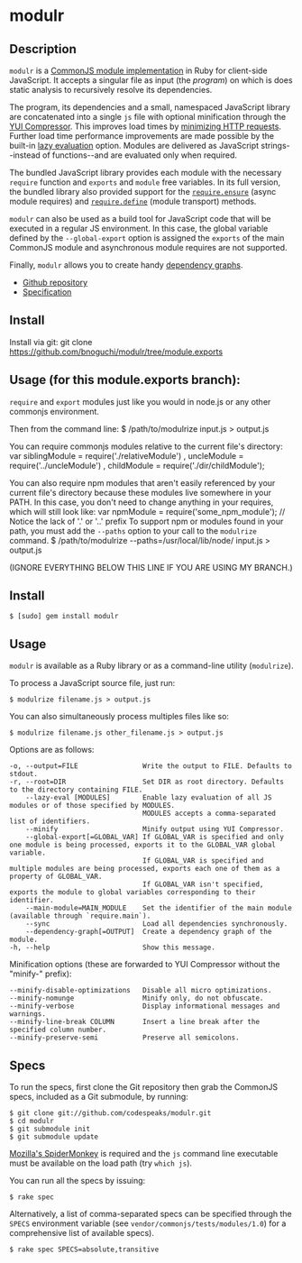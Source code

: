modulr
======

Description
-----------

`modulr` is a [CommonJS module implementation](http://commonjs.org/specs/modules/1.0.html)
in Ruby for client-side JavaScript. It accepts a singular file as input (the _program_) on
which is does static analysis to recursively resolve its dependencies.

The program, its dependencies and a small, namespaced JavaScript library are
concatenated into a single `js` file with optional minification through the [YUI Compressor](http://developer.yahoo.com/yui/compressor/). This improves load times by
[minimizing HTTP requests](http://developer.yahoo.com/performance/rules.html#num_http).
Further load time performance improvements are made possible by the built-in
[lazy evaluation](http://googlecode.blogspot.com/2009/09/gmail-for-mobile-html5-series-reducing.html)
option. Modules are delivered as JavaScript strings--instead of functions--and are
evaluated only when required.

The bundled JavaScript library provides each module with the necessary `require`
function and `exports` and `module` free variables. In its full version, the bundled
library also provided support for the [`require.ensure`](http://wiki.commonjs.org/wiki/Modules/Async/A) (async module requires) and [`require.define`](http://wiki.commonjs.org/wiki/Modules/Transport/D) (module transport) methods.

`modulr` can also be used as a build tool for JavaScript code that will be executed in a regular JS environment. In this case, the global variable defined by the `--global-export` option is assigned the `exports` of the main CommonJS module and asynchronous module requires are not supported.

Finally, `modulr` allows you to create handy [dependency graphs](http://modulrjs.org/spec_dependency_graph.html).

* [Github repository](http://github.com/codespeaks/modulr)
* [Specification](http://wiki.commonjs.org/wiki/Modules/1.0)

Install
-------
Install via git:
    git clone https://github.com/bnoguchi/modulr/tree/module.exports

Usage (for this module.exports branch):
-----
`require` and `export` modules just like you would in node.js or any other commonjs environment.

Then from the command line:
    $ /path/to/modulrize input.js > output.js

You can require commonjs modules relative to the current file's directory:
    var siblingModule = require('./relativeModule')
      , uncleModule   = require('../uncleModule')
      , childModule = require('./dir/childModule');

You can also require npm modules that aren't easily referenced by your current file's directory because these modules live somewhere in your PATH.  In this case, you don't need to change anything in your requires, which will still look like:
    var npmModule = require('some_npm_module'); // Notice the lack of '.' or '..' prefix
To support npm or modules found in your path, you must add the `--paths` option to your call to the `modulrize` command.
    $ /path/to/modulrize --paths=/usr/local/lib/node/ input.js > output.js

(IGNORE EVERYTHING BELOW THIS LINE IF YOU ARE USING MY BRANCH.)

Install
-------

    $ [sudo] gem install modulr

Usage
-----

`modulr` is available as a Ruby library or as a command-line utility (`modulrize`).

To process a JavaScript source file, just run:

    $ modulrize filename.js > output.js

You can also simultaneously process multiples files like so:

    $ modulrize filename.js other_filename.js > output.js

Options are as follows:

    -o, --output=FILE                Write the output to FILE. Defaults to stdout.
    -r, --root=DIR                   Set DIR as root directory. Defaults to the directory containing FILE.
        --lazy-eval [MODULES]        Enable lazy evaluation of all JS modules or of those specified by MODULES.
                                     MODULES accepts a comma-separated list of identifiers.
        --minify                     Minify output using YUI Compressor.
        --global-export[=GLOBAL_VAR] If GLOBAL_VAR is specified and only one module is being processed, exports it to the GLOBAL_VAR global variable.
                                     If GLOBAL_VAR is specified and multiple modules are being processed, exports each one of them as a property of GLOBAL_VAR.
                                     If GLOBAL_VAR isn't specified, exports the module to global variables corresponding to their identifier.
        --main-module=MAIN_MODULE    Set the identifier of the main module (available through `require.main`).
        --sync                       Load all dependencies synchronously.
        --dependency-graph[=OUTPUT]  Create a dependency graph of the module.
    -h, --help                       Show this message.

Minification options (these are forwarded to YUI Compressor without the "minify-" prefix):

    --minify-disable-optimizations   Disable all micro optimizations.
    --minify-nomunge                 Minify only, do not obfuscate.
    --minify-verbose                 Display informational messages and warnings.
    --minify-line-break COLUMN       Insert a line break after the specified column number.
    --minify-preserve-semi           Preserve all semicolons.


Specs
-----

To run the specs, first clone the Git repository then grab the CommonJS
specs, included as a Git submodule, by running:

    $ git clone git://github.com/codespeaks/modulr.git
    $ cd modulr
    $ git submodule init
    $ git submodule update

[Mozilla's SpiderMonkey](http://www.mozilla.org/js/spidermonkey/) is required
and the `js` command line executable must be available on the load path (try `which js`).

You can run all the specs by issuing:

    $ rake spec

Alternatively, a list of comma-separated specs can be specified through the `SPECS`
environment variable (see `vendor/commonjs/tests/modules/1.0`) for a comprehensive
list of available specs).

    $ rake spec SPECS=absolute,transitive
